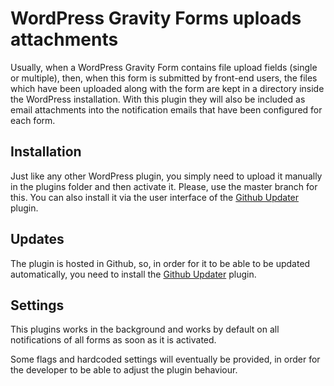 # WordPress Gravity Forms uploads attachments

Usually, when a WordPress Gravity Form contains file upload fields (single or multiple), then, when this form is submitted by front-end users, the files which have been uploaded along with the form are kept in a directory inside the WordPress installation. With this plugin they will also be included as email attachments into the notification emails that have been configured for each form. 



## Installation 

Just like any other WordPress plugin, you simply need to upload it manually in the plugins folder and then activate it. Please, use the master branch for this. You can also install it via the user interface of the [Github Updater](https://github.com/afragen/github-updater) plugin. 



## Updates

The plugin is hosted in Github, so, in order for it to be able to be updated automatically, you need to install the [Github Updater](https://github.com/afragen/github-updater) plugin. 



## Settings

This plugins works in the background and works by default on all notifications of all forms as soon as it is activated. 

Some flags and hardcoded settings will eventually be provided, in order for the developer to be able to adjust the plugin behaviour. 